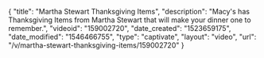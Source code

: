 {
    "title": "Martha Stewart Thanksgiving Items",
    "description": "Macy's has Thanksgiving Items from Martha Stewart that will make your dinner one to remember.",
    "videoid": "159002720",
    "date_created": "1523659175",
    "date_modified": "1546466755",
    "type": "captivate",
    "layout": "video",
    "url": "\/v\/martha-stewart-thanksgiving-items\/159002720"
}